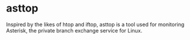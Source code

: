 asttop
======

Inspired by the likes of htop and iftop, asttop is a tool used for monitoring Asterisk, the private branch exchange service for Linux.
